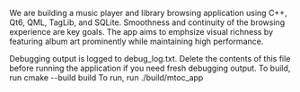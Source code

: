 We are building a music player and library browsing application using C++, Qt6, QML, TagLib, and SQLite. Smoothness and continuity of the browsing experience are key goals. The app aims to emphsize visual richness by featuring album art prominently while maintaining high performance. 

Debugging output is logged to debug_log.txt. Delete the contents of this file before running the application if you need fresh debugging output.
To build, run cmake --build build
To run, run ./build/mtoc_app
